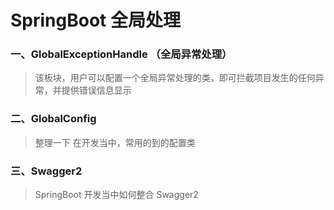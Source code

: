 # SpringBoot 全局处理  
### 一、GlobalExceptionHandle  （全局异常处理）  
> 该板块，用户可以配置一个全局异常处理的类，即可拦截项目发生的任何异常，并提供错误信息显示  

### 二、GlobalConfig  
> 整理一下 在开发当中，常用的到的配置类  

### 三、Swagger2
> SpringBoot 开发当中如何整合 Swagger2